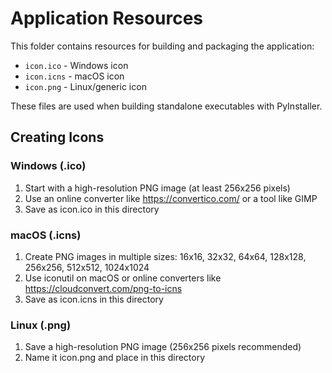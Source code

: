 # Application Resources

This folder contains resources for building and packaging the application:

- `icon.ico` - Windows icon
- `icon.icns` - macOS icon
- `icon.png` - Linux/generic icon

These files are used when building standalone executables with PyInstaller.

## Creating Icons

### Windows (.ico)
1. Start with a high-resolution PNG image (at least 256x256 pixels)
2. Use an online converter like https://convertico.com/ or a tool like GIMP
3. Save as icon.ico in this directory

### macOS (.icns)
1. Create PNG images in multiple sizes: 16x16, 32x32, 64x64, 128x128, 256x256, 512x512, 1024x1024
2. Use iconutil on macOS or online converters like https://cloudconvert.com/png-to-icns
3. Save as icon.icns in this directory

### Linux (.png)
1. Save a high-resolution PNG image (256x256 pixels recommended)
2. Name it icon.png and place in this directory